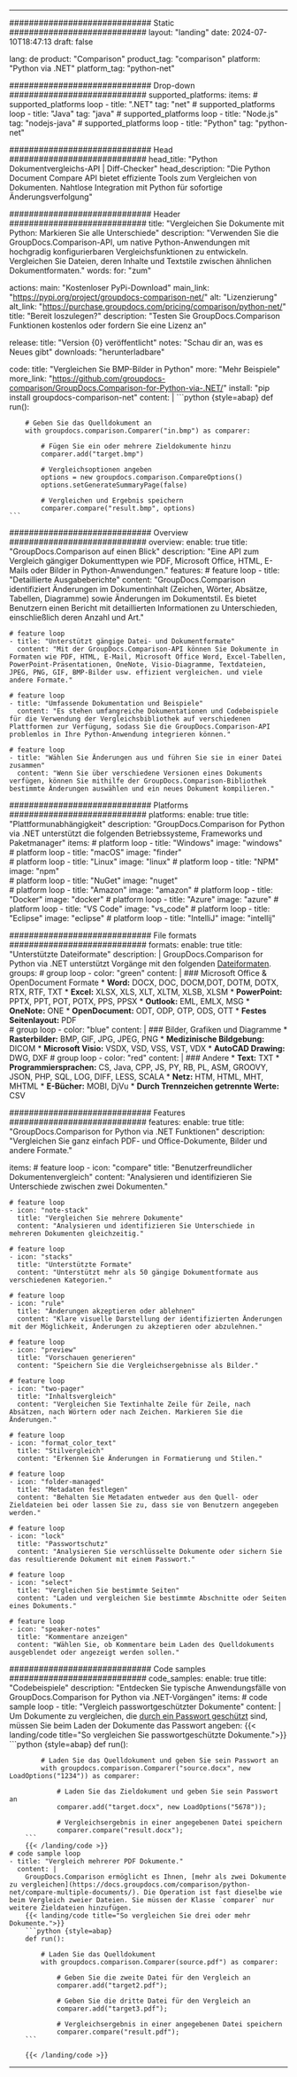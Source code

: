 
---
############################# Static ############################
layout: "landing"
date: 2024-07-10T18:47:13
draft: false

lang: de
product: "Comparison"
product_tag: "comparison"
platform: "Python via .NET"
platform_tag: "python-net"

############################# Drop-down ############################
supported_platforms:
  items:
    # supported_platforms loop
    - title: ".NET"
      tag: "net"
    # supported_platforms loop
    - title: "Java"
      tag: "java"
    # supported_platforms loop
    - title: "Node.js"
      tag: "nodejs-java"
    # supported_platforms loop
    - title: "Python"
      tag: "python-net"

############################# Head ############################
head_title: "Python Dokumentvergleichs-API | Diff-Checker"
head_description: "Die Python Document Compare API bietet effiziente Tools zum Vergleichen von Dokumenten. Nahtlose Integration mit Python für sofortige Änderungsverfolgung"

############################# Header ############################
title: "Vergleichen Sie Dokumente mit Python: Markieren Sie alle Unterschiede"
description: "Verwenden Sie die GroupDocs.Comparison-API, um native Python-Anwendungen mit hochgradig konfigurierbaren Vergleichsfunktionen zu entwickeln. Vergleichen Sie Dateien, deren Inhalte und Textstile zwischen ähnlichen Dokumentformaten."
words:
  for: "zum"

actions:
  main: "Kostenloser PyPi-Download"
  main_link: "https://pypi.org/project/groupdocs-comparison-net/"
  alt: "Lizenzierung"
  alt_link: "https://purchase.groupdocs.com/pricing/comparison/python-net/"
  title: "Bereit loszulegen?"
  description: "Testen Sie GroupDocs.Comparison Funktionen kostenlos oder fordern Sie eine Lizenz an"

release:
  title: "Version {0} veröffentlicht"
  notes: "Schau dir an, was es Neues gibt"
  downloads: "herunterladbare"

code:
  title: "Vergleichen Sie BMP-Bilder in Python"
  more: "Mehr Beispiele"
  more_link: "https://github.com/groupdocs-comparison/GroupDocs.Comparison-for-Python-via-.NET/"
  install: "pip install groupdocs-comparison-net"
  content: |
    ```python {style=abap}
    def run():

        # Geben Sie das Quelldokument an
        with groupdocs.comparison.Comparer("in.bmp") as comparer:

            # Fügen Sie ein oder mehrere Zieldokumente hinzu
            comparer.add("target.bmp")

            # Vergleichsoptionen angeben
            options = new groupdocs.comparison.CompareOptions()
            options.setGenerateSummaryPage(false)

            # Vergleichen und Ergebnis speichern
            comparer.compare("result.bmp", options)
    ```

############################# Overview ############################
overview:
  enable: true
  title: "GroupDocs.Comparison auf einen Blick"
  description: "Eine API zum Vergleich gängiger Dokumenttypen wie PDF, Microsoft Office, HTML, E-Mails oder Bilder in Python-Anwendungen."
  features:
    # feature loop
    - title: "Detaillierte Ausgabeberichte"
      content: "GroupDocs.Comparison identifiziert Änderungen im Dokumentinhalt (Zeichen, Wörter, Absätze, Tabellen, Diagramme) sowie Änderungen im Dokumentstil. Es bietet Benutzern einen Bericht mit detaillierten Informationen zu Unterschieden, einschließlich deren Anzahl und Art."

    # feature loop
    - title: "Unterstützt gängige Datei- und Dokumentformate"
      content: "Mit der GroupDocs.Comparison-API können Sie Dokumente in Formaten wie PDF, HTML, E-Mail, Microsoft Office Word, Excel-Tabellen, PowerPoint-Präsentationen, OneNote, Visio-Diagramme, Textdateien, JPEG, PNG, GIF, BMP-Bilder usw. effizient vergleichen. und viele andere Formate."

    # feature loop
    - title: "Umfassende Dokumentation und Beispiele"
      content: "Es stehen umfangreiche Dokumentationen und Codebeispiele für die Verwendung der Vergleichsbibliothek auf verschiedenen Plattformen zur Verfügung, sodass Sie die GroupDocs.Comparison-API problemlos in Ihre Python-Anwendung integrieren können."

    # feature loop
    - title: "Wählen Sie Änderungen aus und führen Sie sie in einer Datei zusammen"
      content: "Wenn Sie über verschiedene Versionen eines Dokuments verfügen, können Sie mithilfe der GroupDocs.Comparison-Bibliothek bestimmte Änderungen auswählen und ein neues Dokument kompilieren."

############################# Platforms ############################
platforms:
  enable: true
  title: "Plattformunabhängigkeit"
  description: "GroupDocs.Comparison for Python via .NET unterstützt die folgenden Betriebssysteme, Frameworks und Paketmanager"
  items:
    # platform loop
    - title: "Windows"
      image: "windows"
    # platform loop
    - title: "macOS"
      image: "finder"      
    # platform loop
    - title: "Linux"
      image: "linux"
    # platform loop
    - title: "NPM"
      image: "npm"  
    # platform loop
    - title: "NuGet"
      image: "nuget"      
    # platform loop
    - title: "Amazon"
      image: "amazon"
    # platform loop
    - title: "Docker"
      image: "docker"
    # platform loop
    - title: "Azure"
      image: "azure"
    # platform loop
    - title: "VS Code"
      image: "vs_code"
    # platform loop
    - title: "Eclipse"
      image: "eclipse"
    # platform loop
    - title: "IntelliJ"
      image: "intellij"

############################# File formats ############################
formats:
  enable: true
  title: "Unterstützte Dateiformate"
  description: |
    GroupDocs.Comparison for Python via .NET unterstützt Vorgänge mit den folgenden [Dateiformaten](https://docs.groupdocs.com/comparison/net/supported-document-formats/).
  groups:
    # group loop
    - color: "green"
      content: |
        ### Microsoft Office & OpenDocument Formate
        * **Word:** DOCX, DOC, DOCM,DOT, DOTM, DOTX, RTX, RTF, TXT
        * **Excel:** XLSX, XLS, XLT, XLTM, XLSB, XLSM
        * **PowerPoint:** PPTX, PPT, POT, POTX, PPS, PPSX
        * **Outlook:** EML, EMLX, MSG
        * **OneNote:** ONE
        * **OpenDocument:** ODT, ODP, OTP, ODS, OTT
        * **Festes Seitenlayout:** PDF        
    # group loop
    - color: "blue"
      content: |
        ### Bilder, Grafiken und Diagramme
        * **Rasterbilder:** BMP, GIF, JPG, JPEG, PNG
        * **Medizinische Bildgebung:** DICOM
        * **Microsoft Visio:** VSDX, VSD, VSS, VST, VDX
        * **AutoCAD Drawing:** DWG, DXF
      # group loop
    - color: "red"
      content: |
        ### Andere
        * **Text:** TXT
        * **Programmiersprachen:** CS, Java, CPP, JS, PY, RB, PL, ASM, GROOVY, JSON, PHP, SQL, LOG, DIFF, LESS, SCALA
        * **Netz:** HTM, HTML, MHT, MHTML
        * **E-Bücher:** MOBI, DjVu
        * **Durch Trennzeichen getrennte Werte:** CSV

############################# Features ############################
features:
  enable: true
  title: "GroupDocs.Comparison for Python via .NET Funktionen"
  description: "Vergleichen Sie ganz einfach PDF- und Office-Dokumente, Bilder und andere Formate."

  items:
    # feature loop
    - icon: "compare"
      title: "Benutzerfreundlicher Dokumentenvergleich"
      content: "Analysieren und identifizieren Sie Unterschiede zwischen zwei Dokumenten."

    # feature loop
    - icon: "note-stack"
      title: "Vergleichen Sie mehrere Dokumente"
      content: "Analysieren und identifizieren Sie Unterschiede in mehreren Dokumenten gleichzeitig."

    # feature loop
    - icon: "stacks"
      title: "Unterstützte Formate"
      content: "Unterstützt mehr als 50 gängige Dokumentformate aus verschiedenen Kategorien."

    # feature loop
    - icon: "rule"
      title: "Änderungen akzeptieren oder ablehnen"
      content: "Klare visuelle Darstellung der identifizierten Änderungen mit der Möglichkeit, Änderungen zu akzeptieren oder abzulehnen."

    # feature loop
    - icon: "preview"
      title: "Vorschauen generieren"
      content: "Speichern Sie die Vergleichsergebnisse als Bilder."

    # feature loop
    - icon: "two-pager"
      title: "Inhaltsvergleich"
      content: "Vergleichen Sie Textinhalte Zeile für Zeile, nach Absätzen, nach Wörtern oder nach Zeichen. Markieren Sie die Änderungen."

    # feature loop
    - icon: "format_color_text"
      title: "Stilvergleich"
      content: "Erkennen Sie Änderungen in Formatierung und Stilen."

    # feature loop
    - icon: "folder-managed"
      title: "Metadaten festlegen"
      content: "Behalten Sie Metadaten entweder aus den Quell- oder Zieldateien bei oder lassen Sie zu, dass sie von Benutzern angegeben werden."

    # feature loop
    - icon: "lock"
      title: "Passwortschutz"
      content: "Analysieren Sie verschlüsselte Dokumente oder sichern Sie das resultierende Dokument mit einem Passwort."

    # feature loop
    - icon: "select"
      title: "Vergleichen Sie bestimmte Seiten"
      content: "Laden und vergleichen Sie bestimmte Abschnitte oder Seiten eines Dokuments."

    # feature loop
    - icon: "speaker-notes"
      title: "Kommentare anzeigen"
      content: "Wählen Sie, ob Kommentare beim Laden des Quelldokuments ausgeblendet oder angezeigt werden sollen."

############################# Code samples ############################
code_samples:
  enable: true
  title: "Codebeispiele"
  description: "Entdecken Sie typische Anwendungsfälle von GroupDocs.Comparison for Python via .NET-Vorgängen"
  items:
    # code sample loop
    - title: "Vergleich passwortgeschützter Dokumente"
      content: |
        Um Dokumente zu vergleichen, die [durch ein Passwort geschützt](https://docs.groupdocs.com/comparison/python-net/load-password-protected-documents/) sind, müssen Sie beim Laden der Dokumente das Passwort angeben:
        {{< landing/code title="So vergleichen Sie passwortgeschützte Dokumente.">}}
        ```python {style=abap}
        def run():

            # Laden Sie das Quelldokument und geben Sie sein Passwort an
            with groupdocs.comparison.Comparer("source.docx", new LoadOptions("1234")) as comparer:

                # Laden Sie das Zieldokument und geben Sie sein Passwort an
                comparer.add("target.docx", new LoadOptions("5678"));

                # Vergleichsergebnis in einer angegebenen Datei speichern
                comparer.compare("result.docx");
        ```
        {{< /landing/code >}}
    # code sample loop
    - title: "Vergleich mehrerer PDF Dokumente."
      content: |
        GroupDocs.Comparison ermöglicht es Ihnen, [mehr als zwei Dokumente zu vergleichen](https://docs.groupdocs.com/comparison/python-net/compare-multiple-documents/). Die Operation ist fast dieselbe wie beim Vergleich zweier Dateien. Sie müssen der Klasse `comparer` nur weitere Zieldateien hinzufügen.
        {{< landing/code title="So vergleichen Sie drei oder mehr Dokumente.">}}
        ```python {style=abap}
        def run():

            # Laden Sie das Quelldokument
            with groupdocs.comparison.Comparer(source.pdf") as comparer:

                # Geben Sie die zweite Datei für den Vergleich an
                comparer.add("target2.pdf");

                # Geben Sie die dritte Datei für den Vergleich an
                comparer.add("target3.pdf");

                # Vergleichsergebnis in einer angegebenen Datei speichern
                comparer.compare("result.pdf");
        ```

        {{< /landing/code >}}

---